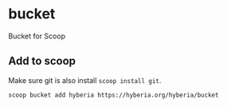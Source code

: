 # bucket

Bucket for Scoop

## Add to scoop

Make sure git is also install `scoop install git`.

```
scoop bucket add hyberia https://hyberia.org/hyberia/bucket
```